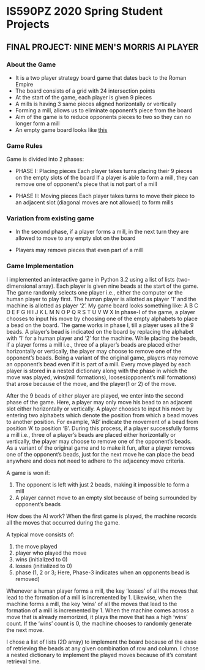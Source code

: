 # IS590PZ 2020 Spring Student Projects

## FINAL PROJECT: NINE MEN'S MORRIS AI PLAYER

### About the Game
* It is a two player strategy board game that dates back to the Roman Empire
* The board consists of a grid with 24 intersection points
* At the start of the game, each player is given 9 pieces 
* A mills is having 3 same pieces aligned horizontally or vertically
* Forming a mill, allows us to eliminate opponent’s piece from the board
* Aim of the game is to reduce opponents pieces to two so they can no longer form a mill
* An empty game board looks like [this](https://cdn.printablepaper.net/samples/Morris_Nine_Men.png)

### Game Rules
Game is divided into 2 phases:
* PHASE I: Placing pieces
Each player takes turns placing their 9 pieces on the empty slots of the board
If a player is able to form a mill, they can remove one of opponent's piece that is not part of a mill

* PHASE II: Moving pieces
Each player takes turns to move their piece to an adjacent slot (diagonal moves are not allowed) to form mills 

### Variation from existing game
* In the second phase, if a player forms a mill, in the next turn they are allowed to move to any empty slot on the board

* Players may remove pieces that even part of a mill

### Game Implementation

I implemented an interactive game in Python 3.2 using a list of lists (two-dimensional array). Each player is given nine beads at the start of the game. The game randomly selects one player i.e., either the computer or the human player to play first. The human player is allotted as player ‘1’ and the machine is allotted as player ‘2’. My game board looks something like:
A     B     C
  D   E   F 
    G H I
J K L   M N O
    P Q R
  S   T   U
V     W     X
In phase-I of the game, a player chooses to input his move by choosing one of the empty alphabets to place a bead on the board. The game works in phase I, till a player uses all the 9 beads. A player’s bead is indicated on the board by replacing the alphabet with ‘1’ for a human player and ‘2’ for the machine. While placing the beads, if a player forms a mill i.e., three of a player’s beads are placed either horizontally or vertically, the player may choose to remove one of the opponent’s beads. Being a variant of the original game, players may remove an opponent’s bead even if it is part of a mill. Every move played by each player is stored in a nested dictionary along with the phase in which the move was played, wins(mill formations), looses(opponent’s mill formations) that arose because of the move, and the player(1 or 2) of the move. 

After the 9 beads of either player are played, we enter into the second phase of the game. Here, a player may only move his bead to an adjacent slot either horizontally or vertically. A player chooses to input his move by entering two alphabets which denote the position from which a bead moves to another position. For example, ‘AB’ indicate the movement of a bead from position ‘A’ to position ‘B’. During this process, if a player successfully forms a mill i.e., three of a player’s beads are placed either horizontally or vertically, the player may choose to remove one of the opponent’s beads. As a variant of the original game and to make it fun, after a player removes one of the opponent’s beads, just for the next move he can place the bead anywhere and does not need to adhere to the adjacency move criteria. 

A game is won if:
1. The opponent is left with just 2 beads, making it impossible to form a mill
2. A player cannot move to an empty slot because of being surrounded by opponent’s beads

How does the AI work?
When the first game is played, the machine records all the moves that occurred during the game.

A typical move consists of:
1. the move played
2. player who played the move
3. wins (initialized to 0)
4. losses (initialized to 0)
5. phase (1, 2 or 3; Here, Phase-3 indicates when an opponents bead is removed)

Whenever a human player forms a mill, the key ‘losses’ of all the moves that lead to the formation of a mill is incremented by 1.  Likewise, when the machine forms a mill, the key ‘wins’ of all the moves that lead to the formation of a mill is incremented by 1. When the machine comes across a move that is already memorized, it plays the move that has a high ‘wins’ count. If the ‘wins’ count is 0, the machine chooses to randomly generate the next move.

I chose a list of lists (2D array) to implement the board because of the ease of retrieving the beads at any given combination of row and column. I chose a nested dictionary to implement the played moves because of it’s constant retrieval time.
